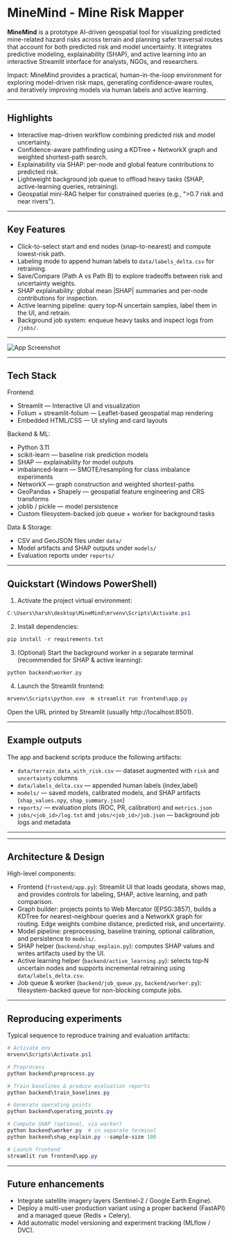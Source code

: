 # MineMind - Mine Risk Mapper

**MineMind** is a prototype AI-driven geospatial tool for visualizing predicted mine-related hazard risks across terrain and planning safer traversal routes that account for both predicted risk and model uncertainty. It integrates predictive modeling, explainability (SHAP), and active learning into an interactive Streamlit interface for analysts, NGOs, and researchers.

Impact: MineMind provides a practical, human-in-the-loop environment for exploring model-driven risk maps, generating confidence-aware routes, and iteratively improving models via human labels and active learning.

---

## Highlights

* Interactive map-driven workflow combining predicted risk and model uncertainty.
* Confidence-aware pathfinding using a KDTree + NetworkX graph and weighted shortest-path search.
* Explainability via SHAP: per-node and global feature contributions to predicted risk.
* Lightweight background job queue to offload heavy tasks (SHAP, active-learning queries, retraining).
* Geospatial mini-RAG helper for constrained queries (e.g., ">0.7 risk and near rivers").

---

## Key Features

* Click-to-select start and end nodes (snap-to-nearest) and compute lowest-risk path.
* Labeling mode to append human labels to `data/labels_delta.csv` for retraining.
* Save/Compare (Path A vs Path B) to explore tradeoffs between risk and uncertainty weights.
* SHAP explainability: global mean |SHAP| summaries and per-node contributions for inspection.
* Active learning pipeline: query top‑N uncertain samples, label them in the UI, and retrain.
* Background job system: enqueue heavy tasks and inspect logs from `/jobs/`.

---
![App Screenshot](demo.png)

---

## Tech Stack

Frontend:

- Streamlit — Interactive UI and visualization
- Folium + streamlit-folium — Leaflet-based geospatial map rendering
- Embedded HTML/CSS — UI styling and card layouts

Backend & ML:

- Python 3.11
- scikit-learn — baseline risk prediction models
- SHAP — explainability for model outputs
- imbalanced-learn — SMOTE/resampling for class imbalance experiments
- NetworkX — graph construction and weighted shortest-paths
- GeoPandas + Shapely — geospatial feature engineering and CRS transforms
- joblib / pickle — model persistence
- Custom filesystem-backed job queue + worker for background tasks

Data & Storage:

- CSV and GeoJSON files under `data/`
- Model artifacts and SHAP outputs under `models/`
- Evaluation reports under `reports/`

---

## Quickstart (Windows PowerShell)

1. Activate the project virtual environment:

```powershell
C:\Users\harsh\desktop\MineMind\mrvenv\Scripts\Activate.ps1
```

2. Install dependencies:

```powershell
pip install -r requirements.txt
```

3. (Optional) Start the background worker in a separate terminal (recommended for SHAP & active learning):

```powershell
python backend\worker.py
```

4. Launch the Streamlit frontend:

```powershell
mrvenv\Scripts\python.exe -m streamlit run frontend\app.py
```

Open the URL printed by Streamlit (usually http://localhost:8501).

---

## Example outputs

The app and backend scripts produce the following artifacts:

- `data/terrain_data_with_risk.csv` — dataset augmented with `risk` and `uncertainty` columns
- `data/labels_delta.csv` — appended human labels (index,label)
- `models/` — saved models, calibrated models, and SHAP artifacts (`shap_values.npy`, `shap_summary.json`)
- `reports/` — evaluation plots (ROC, PR, calibration) and `metrics.json`
- `jobs/<job_id>/log.txt` and `jobs/<job_id>/job.json` — background job logs and metadata

---

---

## Architecture & Design

High-level components:

- Frontend (`frontend/app.py`): Streamlit UI that loads geodata, shows map, and provides controls for labeling, SHAP, active learning, and path comparison.
- Graph builder: projects points to Web Mercator (EPSG:3857), builds a KDTree for nearest-neighbour queries and a NetworkX graph for routing. Edge weights combine distance, predicted risk, and uncertainty.
- Model pipeline: preprocessing, baseline training, optional calibration, and persistence to `models/`.
- SHAP helper (`backend/shap_explain.py`): computes SHAP values and writes artifacts used by the UI.
- Active learning helper (`backend/active_learning.py`): selects top‑N uncertain nodes and supports incremental retraining using `data/labels_delta.csv`.
- Job queue & worker (`backend/job_queue.py`, `backend/worker.py`): filesystem-backed queue for non-blocking compute jobs.

---

## Reproducing experiments

Typical sequence to reproduce training and evaluation artifacts:

```powershell
# Activate env
mrvenv\Scripts\Activate.ps1

# Preprocess
python backend\preprocess.py

# Train baselines & produce evaluation reports
python backend\train_baselines.py

# Generate operating points
python backend\operating_points.py

# Compute SHAP (optional, via worker)
python backend\worker.py  # in separate terminal
python backend\shap_explain.py --sample-size 100

# Launch frontend
streamlit run frontend\app.py
```

---

## Future enhancements

- Integrate satellite imagery layers (Sentinel-2 / Google Earth Engine).
- Deploy a multi-user production variant using a proper backend (FastAPI) and a managed queue (Redis + Celery).
- Add automatic model versioning and experiment tracking (MLflow / DVC).
